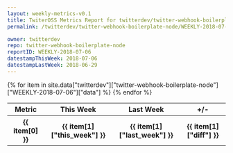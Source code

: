 ```yaml
---
layout: weekly-metrics-v0.1
title: TwiterOSS Metrics Report for twitterdev/twitter-webhook-boilerplate-node | WEEKLY-2018-07-06 | 2018-07-06
permalink: /twitterdev/twitter-webhook-boilerplate-node/WEEKLY-2018-07-06.html

owner: twitterdev
repo: twitter-webhook-boilerplate-node
reportID: WEEKLY-2018-07-06
datestampThisWeek: 2018-07-06
datestampLastWeek: 2018-06-29
---
```


<table style="width: 100%">
    <tr>
        <th>Metric</th>
        <th>This Week</th>
        <th>Last Week</th>
        <th>+/-</th>
    </tr>
    {% for item in site.data["twitterdev"]["twitter-webhook-boilerplate-node"]["WEEKLY-2018-07-06"]["data"] %}
    <tr>
        <th>{{ item[0] }}</th>
        <th>{{ item[1]["this_week"] }}</th>
        <th>{{ item[1]["last_week"] }}</th>
        <th>{{ item[1]["diff"] }}</th>
    </tr>
    {% endfor %}
</table>

